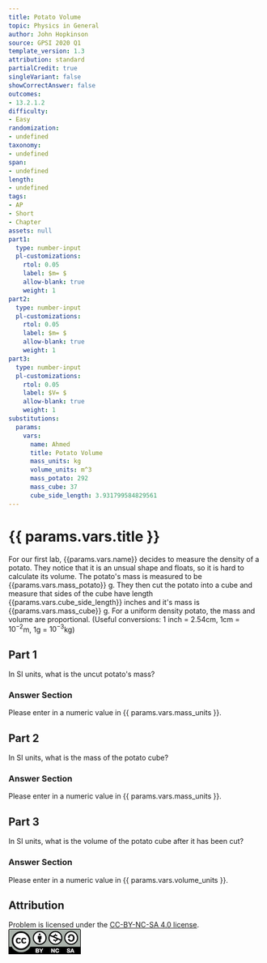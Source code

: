 ```yaml
---
title: Potato Volume
topic: Physics in General
author: John Hopkinson
source: GPSI 2020 Q1
template_version: 1.3
attribution: standard
partialCredit: true
singleVariant: false
showCorrectAnswer: false
outcomes:
- 13.2.1.2
difficulty:
- Easy
randomization:
- undefined
taxonomy:
- undefined
span:
- undefined
length:
- undefined
tags:
- AP
- Short
- Chapter
assets: null
part1:
  type: number-input
  pl-customizations:
    rtol: 0.05
    label: $m= $
    allow-blank: true
    weight: 1
part2:
  type: number-input
  pl-customizations:
    rtol: 0.05
    label: $m= $
    allow-blank: true
    weight: 1
part3:
  type: number-input
  pl-customizations:
    rtol: 0.05
    label: $V= $
    allow-blank: true
    weight: 1
substitutions:
  params:
    vars:
      name: Ahmed
      title: Potato Volume
      mass_units: kg
      volume_units: m^3
      mass_potato: 292
      mass_cube: 37
      cube_side_length: 3.931799584829561
---
```

# {{ params.vars.title }}
For our first lab, {{params.vars.name}} decides to measure the density of a potato.
They notice that it is an unsual shape and floats, so it is hard to calculate its volume.
The potato's mass is measured to be {{params.vars.mass_potato}} g.
They then cut the potato into a cube and measure that sides of the cube have length {{params.vars.cube_side_length}} inches and it's mass is {{params.vars.mass_cube}} g.
For a uniform density potato, the mass and volume are proportional. (Useful conversions: 1 inch = 2.54cm, 1cm = $10^{-2}$m, 1g = $10^{-3}$kg)

## Part 1

In SI units, what is the uncut potato's mass?

### Answer Section

Please enter in a numeric value in {{ params.vars.mass_units }}.

## Part 2

In SI units, what is the mass of the potato cube?

### Answer Section

Please enter in a numeric value in {{ params.vars.mass_units }}.

## Part 3

In SI units, what is the volume of the potato cube after it has been cut?

### Answer Section

Please enter in a numeric value in {{ params.vars.volume_units }}.

## Attribution

Problem is licensed under the [CC-BY-NC-SA 4.0 license](https://creativecommons.org/licenses/by-nc-sa/4.0/).<br> ![The Creative Commons 4.0 license requiring attribution-BY, non-commercial-NC, and share-alike-SA license.](https://raw.githubusercontent.com/firasm/bits/master/by-nc-sa.png)